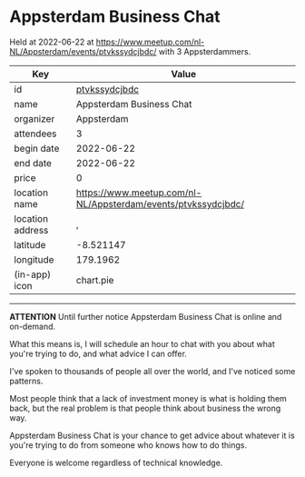 # Appsterdam Business Chat
Held at 2022-06-22 at https://www.meetup.com/nl-NL/Appsterdam/events/ptvkssydcjbdc/ with 3 Appsterdammers.
        
|Key|Value
|---|---|
|id|[ptvkssydcjbdc](https://www.meetup.com/appsterdam/events/ptvkssydcjbdc/)|
|name|Appsterdam Business Chat|
|organizer|Appsterdam|
|attendees|3|
|begin date|2022-06-22|
|end date|2022-06-22|
|price|0|
|location name|https://www.meetup.com/nl-NL/Appsterdam/events/ptvkssydcjbdc/|
|location address|, |
|latitude|-8.521147|
|longitude|179.1962|
|(in-app) icon|chart.pie|

---

**ATTENTION** Until further notice Appsterdam Business Chat is online and on-demand.

What this means is, I will schedule an hour to chat with you about what you're trying to do, and what advice I can offer.

I've spoken to thousands of people all over the world, and I've noticed some patterns.

Most people think that a lack of investment money is what is holding them back, but the real problem is that people think about business the wrong way.

Appsterdam Business Chat is your chance to get advice about whatever it is you're trying to do from someone who knows how to do things.

Everyone is welcome regardless of technical knowledge.
